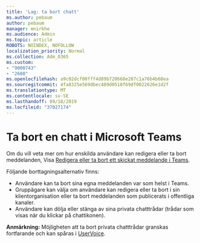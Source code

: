 ```yaml
---
title: 'Lag: ta bort chatt'
ms.author: pebaum
author: pebaum
manager: mnirkhe
ms.audience: Admin
ms.topic: article
ROBOTS: NOINDEX, NOFOLLOW
localization_priority: Normal
ms.collection: Adm_O365
ms.custom:
- "9000743"
- "2680"
ms.openlocfilehash: a9c02dcf00fff4d89b720668e287c1a76b4b68ea
ms.sourcegitcommit: 4fa8325e569dbec489d0518f69df0022626e1d2f
ms.translationtype: MT
ms.contentlocale: sv-SE
ms.lasthandoff: 09/18/2019
ms.locfileid: "37027174"
---
```

# <a name="delete-a-chat-in-microsoft-teams"></a>Ta bort en chatt i Microsoft Teams

Om du vill veta mer om hur enskilda användare kan redigera eller ta bort meddelanden, Visa [Redigera eller ta bort ett skickat meddelande i Teams](https://support.office.com/article/5f1fe604-a900-4a07-b8b7-8cf70ed6b263). 

Följande borttagningsalternativ finns:

- Användare kan ta bort sina egna meddelanden var som helst i Teams.
- Gruppägare kan välja om användare kan redigera eller ta bort i sin klientorganisation eller ta bort meddelanden som publicerats i offentliga kanaler.
- Användare kan dölja eller stänga av sina privata chatttrådar (trådar som visas när du klickar på chattikonen).

**Anmärkning:** Möjligheten att ta bort privata chatttrådar granskas fortfarande och kan spåras i [UserVoice](https://microsoftteams.uservoice.com/forums/555103-public/suggestions/33535006-delete-private-chat-threads). 